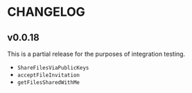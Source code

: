 # CHANGELOG

## v0.0.18

This is a partial release for the purposes of integration testing.
- `ShareFilesViaPublicKeys`
- `acceptFileInvitation`
- `getFilesSharedWithMe`